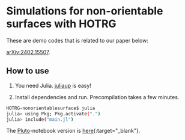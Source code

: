 # Simulations for non-orientable surfaces with HOTRG

These are demo codes that is related to our paper below:

[arXiv:2402.15507](https://arxiv.org/abs/2402.15507).

## How to use

1. You need Julia. [juliaup](https://github.com/JuliaLang/juliaup) is easy!

2. Install dependencies and run. Precompilation takes a few minutes.

```sh
HOTRG-nonorientablesurface$ julia
julia> using Pkg; Pkg.activate(".")
julia> include("main.jl")
```

The [Pluto](https://github.com/fonsp/Pluto.jl)-notebook version is [here](https://htmlview.glitch.me/?https://gist.github.com/elle-et-noire/e81ed0d2986c61f261f0e2f5866b0d49){:target="_blank"}.